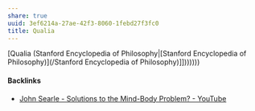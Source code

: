 ```yaml
---
share: true
uuid: 3ef6214a-27ae-42f3-8060-1febd27f3fc0
title: Qualia
---
```

[Qualia (Stanford Encyclopedia of Philosophy|[Stanford Encyclopedia of Philosophy)](/Stanford Encyclopedia of Philosophy)]]))))))

#### Backlinks

* [John Searle - Solutions to the Mind-Body Problem? - YouTube](/db92339b-8421-42fd-8e03-f230deaa0d95)